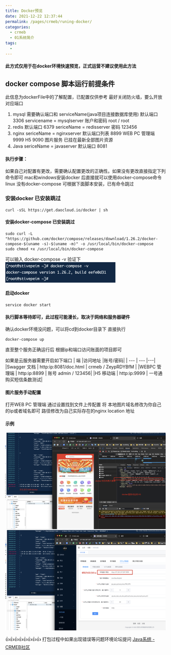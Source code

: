 ```yaml
---
title: Docker预览
date: 2021-12-22 12:37:44
permalink: /pages/crmeb/runing-docker/
categories:
  - crmeb
  - 01系统简介
tags:
  - 
---
```

#### **此方式仅用于在docker环境快速预览，正式运营不建议使用此方法**
## docker compose 脚本运行前提条件
此信息为dockerFile中的了解配置，已配置仅供参考
最好关闭防火墙，要么开放对应端口
1. mysql 需要确认端口和 serviceName(java项目连接数据库使用) 
   默认端口3306 
   servicename = mysqlserver
   账户和密码 root / root
2. redis 
   默认端口 6379 
   sericeName = redisserver
   密码 123456
3. nginx
   sericeName = nginxserver
   默认端口列表
   8899 WEB PC 管理端
   9999 H5
   9090 图片服务 已挂在最新全部图片资源
4. Java
   sericeName = javaserver
   默认端口 8081
   
#### **执行步骤：**
如果自己对配置有更改，需要确认配置更改的正确性。如果没有更改直接指定下列命令即可
mac和windows安装docker 后直接就可以使用docker-compose命令
linux 没有docker-compose 可根据下面脚本安装，已有命令跳过
### **安装docker** 已安装跳过
~~~
curl -sSL https://get.daocloud.io/docker | sh
~~~
#### **安装docker-compose** 已安装跳过
~~~
sudo curl -L "https://github.com/docker/compose/releases/download/1.26.2/docker-compose-$(uname -s)-$(uname -m)" -o /usr/local/bin/docker-compose
sudo chmod +x /usr/local/bin/docker-compose
~~~
可以输入 docker-compose -v 验证下
![](../../images/202112221636308.png)

#### **启动docker**

~~~
service docker start
~~~
#### **执行脚本等待即可，此过程可能漫长，取决于网络和服务器硬件**
确认docker环境没问题，可以将cd到docker目录下
直接执行 

~~~
docker-compose up  
~~~
直至整个服务正确运行后 根据ip和端口访问账面的项目即可

如果是云服务器需要开启如下端口
|    端 |访问地址  |账号/密码|
| --- | --- |---|
|Swagger 文档   |   http:ip:8081/doc.html    | crmeb / ZeypRDYBfM |
|WEBPC   管理端 |        http:ip:8899   |         账号 admin / 123456|
|H5      移动端    |    http:ip:9999      |      一号通购买短信条数测试|

#### **图片服务手动配置**
打开WEB PC 管理端 通过设置找到文件上传配置 将 本地图片域名修改为你自己的ip或者域名即可 路径修改为自己实际存在的nginx location 地址

#### 示例

![](../../images/202112221636309.png)
![](../../images/202112221636311.png)

👍👍👍👍👍👍👍👍 打包过程中如果出现错误等问题环境论坛提问 [Java系统 - CRMEB社区](https://q.crmeb.com/?categoryId=122&sequence=0)